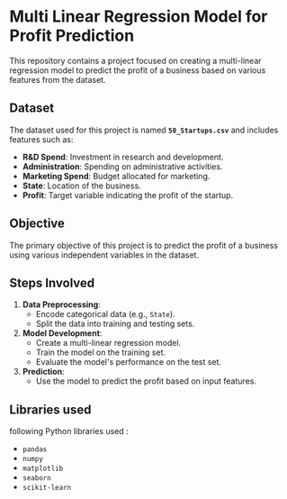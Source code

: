 # Multi Linear Regression Model for Profit Prediction

This repository contains a project focused on creating a multi-linear regression model to predict the profit of a business based on various features from the dataset.

## Dataset
The dataset used for this project is named **`50_Startups.csv`** and includes features such as:
- **R&D Spend**: Investment in research and development.
- **Administration**: Spending on administrative activities.
- **Marketing Spend**: Budget allocated for marketing.
- **State**: Location of the business.
- **Profit**: Target variable indicating the profit of the startup.

## Objective
The primary objective of this project is to predict the profit of a business using various independent variables in the dataset.

## Steps Involved
1. **Data Preprocessing**:
   - Encode categorical data (e.g., `State`).
   - Split the data into training and testing sets.
2. **Model Development**:
   - Create a multi-linear regression model.
   - Train the model on the training set.
   - Evaluate the model's performance on the test set.
3. **Prediction**:
   - Use the model to predict the profit based on input features.

## Libraries used
following Python libraries used :
- `pandas`
- `numpy`
- `matplotlib`
- `seaborn`
- `scikit-learn`



